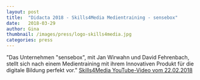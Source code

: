 ```yaml
---
layout: post
title:  "Didacta 2018 - Skills4Media Medientraining - sensebox"
date:   2018-03-29
author: Gina
thumbnail: /images/press/logo-skills4media.jpg
categories: press
---
```

"Das Unternehmen "sensebox", mit Jan Wirwahn und David Fehrenbach, stellt sich nach einem Medientraining mit ihrem Innovativen Produkt für die digitale Bildung  perfekt vor."
<a href="https://www.youtube.com/watch?v=NWGdf96jy0g">Skills4Media YouTube-Video vom 22.02.2018</a>
